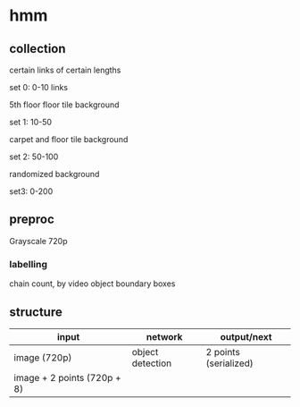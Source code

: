 # hmm

## collection
certain links of certain lengths

set 0:
0-10 links

5th floor floor tile background

set 1:
10-50

carpet and floor tile background

set 2:
50-100

randomized background

set3:
0-200

## preproc
Grayscale
720p

### labelling
chain count, by video
object boundary boxes

## structure

input | network | output/next
--|--|--|
image (720p) | object detection | 2 points (serialized)
image + 2 points (720p + 8) | 

